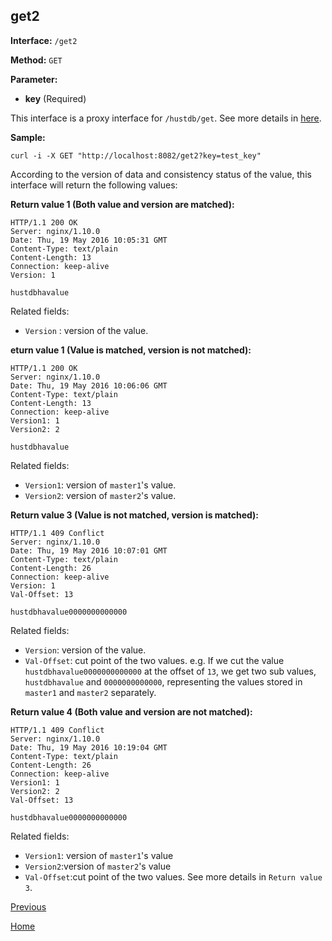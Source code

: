 ## get2 ##

**Interface:** `/get2`

**Method:** `GET`

**Parameter:** 

*  **key** (Required)  

This interface is a proxy interface for `/hustdb/get`. See more details in [here](../hustdb/hustdb/get.md).  

**Sample:**

    curl -i -X GET "http://localhost:8082/get2?key=test_key"

According to the version of data and consistency status of the value, this interface will return the following values: 

**Return value 1 (Both value and version are matched):**

    HTTP/1.1 200 OK
    Server: nginx/1.10.0
    Date: Thu, 19 May 2016 10:05:31 GMT
    Content-Type: text/plain
    Content-Length: 13
    Connection: keep-alive
    Version: 1
    
    hustdbhavalue

Related fields:
  
* `Version` : version of the value.

**eturn value 1 (Value is matched, version is not matched):**

    HTTP/1.1 200 OK
    Server: nginx/1.10.0
    Date: Thu, 19 May 2016 10:06:06 GMT
    Content-Type: text/plain
    Content-Length: 13
    Connection: keep-alive
    Version1: 1
    Version2: 2
    
    hustdbhavalue

Related fields: 

* `Version1`: version of `master1`'s value. 
* `Version2`: version of `master2`'s value.

**Return value 3 (Value is not matched, version is matched):**

    HTTP/1.1 409 Conflict
    Server: nginx/1.10.0
    Date: Thu, 19 May 2016 10:07:01 GMT
    Content-Type: text/plain
    Content-Length: 26
    Connection: keep-alive
    Version: 1
    Val-Offset: 13
    
    hustdbhavalue0000000000000

Related fields:

* `Version`: version of the value.  
* `Val-Offset`: cut point of the two values. e.g. If we cut the value `hustdbhavalue0000000000000` at the offset of `13`, we get two sub values, `hustdbhavalue` and `0000000000000`, representing the values stored in `master1` and `master2` separately.

**Return value 4 (Both value and version are not matched):**

    HTTP/1.1 409 Conflict
    Server: nginx/1.10.0
    Date: Thu, 19 May 2016 10:19:04 GMT
    Content-Type: text/plain
    Content-Length: 26
    Connection: keep-alive
    Version1: 1
    Version2: 2
    Val-Offset: 13
    
    hustdbhavalue0000000000000

Related fields:

* `Version1`: version of `master1`'s value
* `Version2`:version of `master2`'s value
* `Val-Offset`:cut point of the two values. See more details in `Return value 3`.  

[Previous](../ha.md)

[Home](../../index.md)